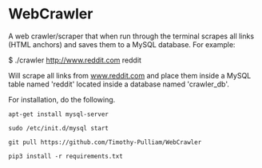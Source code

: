 # WebCrawler
A web crawler/scraper that when run through the terminal scrapes all links (HTML anchors) and saves them to a MySQL database. For example:

   $ ./crawler http://www.reddit.com reddit

Will scrape all links from www.reddit.com and place them inside a MySQL table named 'reddit' located 
inside a database named 'crawler_db'.

For installation, do the following.

    apt-get install mysql-server

    sudo /etc/init.d/mysql start

    git pull https://github.com/Timothy-Pulliam/WebCrawler

    pip3 install -r requirements.txt
